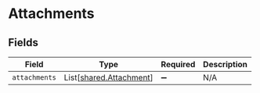 # Attachments


## Fields

| Field                                                        | Type                                                         | Required                                                     | Description                                                  |
| ------------------------------------------------------------ | ------------------------------------------------------------ | ------------------------------------------------------------ | ------------------------------------------------------------ |
| `attachments`                                                | List[[shared.Attachment](../../models/shared/attachment.md)] | :heavy_minus_sign:                                           | N/A                                                          |